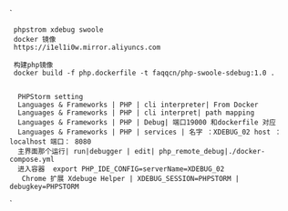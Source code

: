 `
     
     phpstrom xdebug swoole
     docker 镜像
     https://i1el1i0w.mirror.aliyuncs.com

     构建php镜像
     docker build -f php.dockerfile -t faqqcn/php-swoole-sdebug:1.0 .


      PHPStorm setting
      Languages & Frameworks | PHP | cli interpreter| From Docker 
      Languages & Frameworks | PHP | cli interpret| path mapping
      Languages & Frameworks | PHP | Debug| 端口19000 和dockerfile 对应
      Languages & Frameworks | PHP | services | 名字 ：XDEBUG_02 host ：localhost 端口： 8080 
      主界面那个运行| run|debugger | edit| php_remote_debug|./docker-compose.yml
      进入容器  export PHP_IDE_CONFIG=serverName=XDEBUG_02
       Chrome 扩展 Xdebuge Helper | XDEBUG_SESSION=PHPSTORM |  debugkey=PHPSTORM
`
